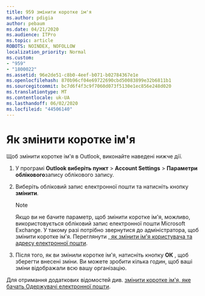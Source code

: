 ```yaml
---
title: 959 змінити коротке ім'я
ms.author: pdigia
author: pebaum
ms.date: 04/21/2020
ms.audience: ITPro
ms.topic: article
ROBOTS: NOINDEX, NOFOLLOW
localization_priority: Normal
ms.custom:
- "959"
- "1800022"
ms.assetid: 96e2de51-c8b0-4eef-b071-b02784367e1e
ms.openlocfilehash: 870b96cf04e69722690cbd50083899e32b6811b1
ms.sourcegitcommit: bc7d6f4f3c9f7060d073f5130e1ec856e248d020
ms.translationtype: MT
ms.contentlocale: uk-UA
ms.lasthandoff: 06/02/2020
ms.locfileid: "44506140"
---
```

# <a name="change-your-display-name"></a>Як змінити коротке ім'я
  
Щоб змінити коротке ім'я в Outlook, виконайте наведені нижче дії.
  
1. У програмі **Outlook виберіть пункт** \> **Account Settings** \> **Параметри облікового**запису облікового запису.

2. Виберіть обліковий запис електронної пошти та натисніть кнопку **змінити**.

    > [!NOTE]
    > Якщо ви не бачите параметр, щоб змінити коротке ім'я, можливо, використовується обліковий запис електронної пошти Microsoft Exchange. У такому разі потрібно звернутися до адміністратора, щоб змінити коротке ім'я. Переглянути [, як змінити ім'я користувача та адресу електронної пошти](https://docs.microsoft.com/microsoft-365/admin/add-users/change-a-user-name-and-email-address).
  
3. Після того, як ви змінили коротке ім'я, натисніть кнопку **ОК** , щоб зберегти внесені зміни. Ви можете зробити кілька годин, щоб ваші зміни відображали всю вашу організацію.

Для отримання додаткових відомостей див. [змінити коротке ім'я, яке бачать Одержувачі електронної пошти](https://support.office.com/article/2b53331a-ba2a-4803-88dc-ac9fe376c8a9.aspx).
  
